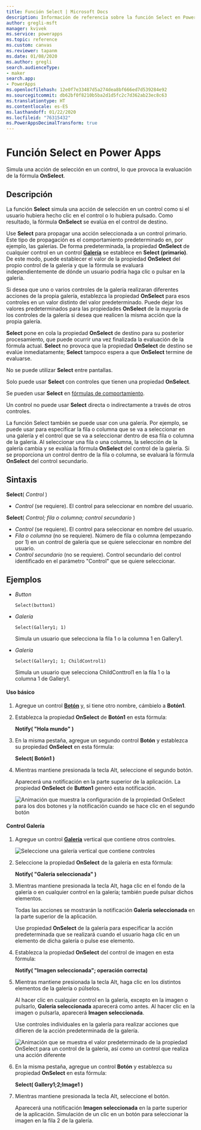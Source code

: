 ```yaml
---
title: Función Select | Microsoft Docs
description: Información de referencia sobre la función Select en Power Apps, incluida la sintaxis
author: gregli-msft
manager: kvivek
ms.service: powerapps
ms.topic: reference
ms.custom: canvas
ms.reviewer: tapanm
ms.date: 01/08/2020
ms.author: gregli
search.audienceType:
- maker
search.app:
- PowerApps
ms.openlocfilehash: 12e0f7e33487d5a274dea8bf666ed7d539284e92
ms.sourcegitcommit: db62bf0f8210b5ba2d1d5fc2c7d362ab23ec8c63
ms.translationtype: HT
ms.contentlocale: es-ES
ms.lasthandoff: 01/22/2020
ms.locfileid: "76315432"
ms.PowerAppsDecimalTransform: true
---
```

# <a name="select-function-in-power-apps"></a>Función Select en Power Apps
Simula una acción de selección en un control, lo que provoca la evaluación de la fórmula **OnSelect**.

## <a name="description"></a>Descripción
La función **Select** simula una acción de selección en un control como si el usuario hubiera hecho clic en el control o lo hubiera pulsado. Como resultado, la fórmula **OnSelect** se evalúa en el control de destino.

Use **Select** para propagar una acción seleccionada a un control primario. Este tipo de propagación es el comportamiento predeterminado en, por ejemplo, las galerías. De forma predeterminada, la propiedad **OnSelect** de cualquier control en un control **[Galería](../controls/control-gallery.md)** se establece en **Select (primario)**. De este modo, puede establecer el valor de la propiedad **OnSelect** del propio control de la galería y que la fórmula se evaluará independientemente de dónde un usuario podría haga clic o pulsar en la galería.

Si desea que uno o varios controles de la galería realizaran diferentes acciones de la propia galería, establezca la propiedad **OnSelect** para esos controles en un valor distinto del valor predeterminado. Puede dejar los valores predeterminados para las propiedades **OnSelect** de la mayoría de los controles de la galería si desea que realicen la misma acción que la propia galería.

**Select** pone en cola la propiedad **OnSelect** de destino para su posterior procesamiento, que puede ocurrir una vez finalizada la evaluación de la fórmula actual. **Select** no provoca que la propiedad **OnSelect** de destino se evalúe inmediatamente; **Select** tampoco espera a que **OnSelect** termine de evaluarse.

No se puede utilizar **Select** entre pantallas.

Solo puede usar **Select** con controles que tienen una propiedad **OnSelect**.

Se pueden usar **Select** en [fórmulas de comportamiento](../working-with-formulas-in-depth.md).

Un control no puede usar **Select** directa o indirectamente a través de otros controles.

La función Select también se puede usar con una galería. Por ejemplo, se puede usar para especificar la fila o columna que se va a seleccionar en una galería y el control que se va a seleccionar dentro de esa fila o columna de la galería. Al seleccionar una fila o una columna, la selección de la galería cambia y se evalúa la fórmula **OnSelect** del control de la galería. Si se proporciona un control dentro de la fila o columna, se evaluará la fórmula **OnSelect** del control secundario. 

## <a name="syntax"></a>Sintaxis
**Select**( *Control* )

* *Control* (se requiere).  El control para seleccionar en nombre del usuario.

**Select**( *Control; fila o columna; control secundario* )

- *Control* (se requiere). El control para seleccionar en nombre del usuario.
- *Fila o columna* (no se requiere). Número de fila o columna (empezando por 1) en un control de galería que se quiere seleccionar en nombre del usuario.
- *Control secundario* (no se requiere). Control secundario del control identificado en el parámetro "Control" que se quiere seleccionar. 

## <a name="examples"></a>Ejemplos

- *Button*

    ```Select(button1)```

- *Galería* 

    ```Select(Gallery1; 1)```

    Simula un usuario que selecciona la fila 1 o la columna 1 en Gallery1. 

- *Galería* 

    ```Select(Gallery1; 1; ChildControl1)```

    Simula un usuario que selecciona ChildConttrol1 en la fila 1 o la columna 1 de Gallery1.

#### <a name="basic-usage"></a>Uso básico

1. Agregue un control **[Botón](../controls/control-button.md)** y, si tiene otro nombre, cámbielo a **Botón1**.

1. Establezca la propiedad **OnSelect** de **Botón1** en esta fórmula:

    **Notify( "Hola mundo" )**

1. En la misma pestaña, agregue un segundo control **Botón** y establezca su propiedad **OnSelect** en esta fórmula:

    **Select( Botón1 )**

1. Mientras mantiene presionada la tecla Alt, seleccione el segundo botón.

    Aparecerá una notificación en la parte superior de la aplicación. La propiedad **OnSelect** de **Button1** generó esta notificación.

    ![Animación que muestra la configuración de la propiedad OnSelect para los dos botones y la notificación cuando se hace clic en el segundo botón](media/function-select/basic-select.gif)

#### <a name="gallery-control"></a>Control Galería

1. Agregue un control **[Galería](../controls/control-gallery.md)** vertical que contiene otros controles.

    ![Seleccione una galería vertical que contiene controles](media/function-select/select-gallery.png)

2. Seleccione la propiedad **OnSelect** de la galería en esta fórmula:
 
    **Notify( "Galería seleccionada" )**

3. Mientras mantiene presionada la tecla Alt, haga clic en el fondo de la galería o en cualquier control en la galería; también puede pulsar dichos elementos.

    Todas las acciones se mostrarán la notificación **Galería seleccionada** en la parte superior de la aplicación.

    Use propiedad **OnSelect** de la galería para especificar la acción predeterminada que se realizará cuando el usuario haga clic en un elemento de dicha galería o pulse ese elemento.

5. Establezca la propiedad **OnSelect** del control de imagen en esta fórmula:

    **Notify( "Imagen seleccionada"; operación correcta)**

6. Mientras mantiene presionada la tecla Alt, haga clic en los distintos elementos de la galería o púlselos.

    Al hacer clic en cualquier control en la galería, excepto en la imagen o pulsarlo, **Galería seleccionada** aparecerá como antes. Al hacer clic en la imagen o pulsarla, aparecerá **Imagen seleccionada**.
 
    Use controles individuales en la galería para realizar acciones que difieren de la acción predeterminada de la galería.

    ![Animación que se muestra el valor predeterminado de la propiedad OnSelect para un control de la galería, así como un control que realiza una acción diferente](media/function-select/gallery-select.gif)

7. En la misma pestaña, agregue un control **Botón** y establezca su propiedad **OnSelect** en esta fórmula:

    **Select( Gallery1;2;Image1 )**

8. Mientras mantiene presionada la tecla Alt, seleccione el botón.
   
     Aparecerá una notificación **Imagen seleccionada** en la parte superior de la aplicación. Simulación de un clic en un botón para seleccionar la imagen en la fila 2 de la galería.  

